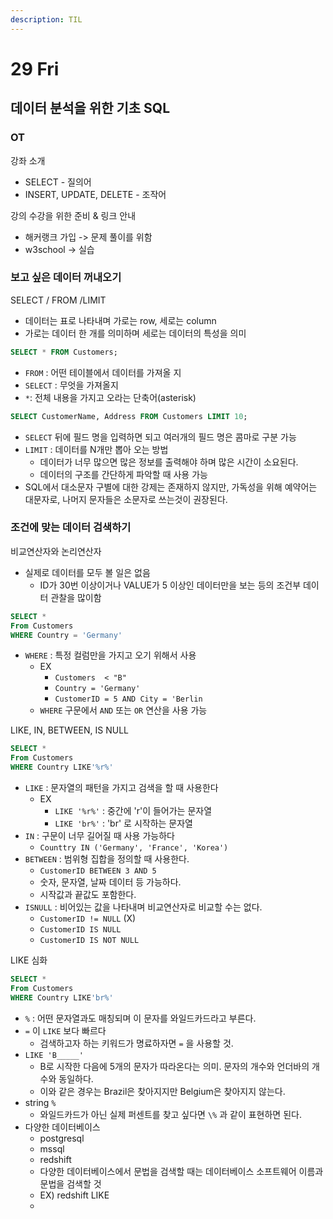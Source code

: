 ```yaml
---
description: TIL
---
```


# 29 Fri

## 데이터 분석을 위한 기초 SQL

### OT

강좌 소개

* SELECT - 질의어
* INSERT, UPDATE, DELETE - 조작어

강의 수강을 위한 준비 & 링크 안내

* 해커랭크 가입 -&gt; 문제 풀이를 위함
* w3school -&gt; 실습

### 보고 싶은 데이터 꺼내오기

SELECT / FROM /LIMIT

* 데이터는 표로 나타내며 가로는 row, 세로는 column
* 가로는 데이터 한 개를 의미하며 세로는 데이터의 특성을 의미

```sql
SELECT * FROM Customers;
```

* `FROM` : 어떤 테이블에서 데이터를 가져올 지
* `SELECT` : 무엇을 가져올지
* `*`: 전체 내용을 가지고 오라는 단축어\(asterisk\)

```sql
SELECT CustomerName, Address FROM Customers LIMIT 10;
```

* `SELECT` 뒤에 필드 명을 입력하면 되고 여러개의 필드 명은 콤마로 구분 가능
* `LIMIT` : 데이터를 N개만 뽑아 오는 방법
  * 데이터가 너무 많으면 많은 정보를 출력해야 하며 많은 시간이 소요된다.
  * 데이터의 구조를 간단하게 파악할 때 사용 가능
* SQL에서 대소문자 구별에 대한 강제는 존재하지 않지만, 가독성을 위해 예약어는 대문자로, 나머지 문자들은 소문자로 쓰는것이 권장된다.

### 조건에 맞는 데이터 검색하기

비교연산자와 논리연산자

* 실제로 데이터를 모두 볼 일은 없음
  * ID가 30번 이상이거나 VALUE가 5 이상인 데이터만을 보는 등의 조건부 데이터 관찰을 많이함

```sql
SELECT *
From Customers
WHERE Country = 'Germany'
```

* `WHERE` : 특정 컬럼만을 가지고 오기 위해서 사용
  * EX
    * `Customers  < "B"`
    * `Country = 'Germany'`
    * `CustomerID = 5 AND City = 'Berlin`
  * `WHERE` 구문에서 `AND` 또는 `OR` 연산을 사용 가능

LIKE, IN, BETWEEN, IS NULL

```sql
SELECT *
From Customers
WHERE Country LIKE'%r%'
```

* `LIKE` : 문자열의 패턴을 가지고 검색을 할 때 사용한다
  * EX
    * `LIKE '%r%'` : 중간에 'r'이 들어가는 문자열
    * `LIKE 'br%'` : 'br' 로 시작하는 문자열 
* `IN` : 구문이 너무 길어질 때 사용 가능하다
  * `Counttry IN ('Germany', 'France', 'Korea')`
* `BETWEEN` : 범위형 집합을 정의할 때 사용한다.
  * `CustomerID BETWEEN 3 AND 5`
  * 숫자, 문자열, 날짜 데이터 등 가능하다.
  * 시작값과 끝값도 포함한다.
* `ISNULL` : 비어있는 값을 나타내며 비교연산자로 비교할 수는 없다.
  * `CustomerID != NULL` \(X\)
  * `CustomerID IS NULL`
  * `CustomerID IS NOT NULL`

LIKE 심화

```sql
SELECT *
From Customers
WHERE Country LIKE'br%'
```

* `%` : 어떤 문자열과도 매칭되며 이 문자를 와일드카드라고 부른다.
* `=` 이 `LIKE` 보다 빠르다
  * 검색하고자 하는 키워드가 명료하자면 `=` 을 사용할 것.
* `LIKE 'B_____'`
  * B로 시작한 다음에 5개의 문자가 따라온다는 의미. 문자의 개수와 언더바의 개수와 동일하다.
  * 이와 같은 경우는 Brazil은 찾아지지만 Belgium은 찾아지지 않는다.
* string `%`
  * 와일드카드가 아닌 실제 퍼센트를 찾고 싶다면 `\%` 과 같이 표현하면 된다.
* 다양한 데이터베이스
  * postgresql
  * mssql
  * redshift
  * 다양한 데이터베이스에서 문법을 검색할 때는 데이터베이스 소프트웨어 이름과 문법을 검색할 것
  * EX\) redshift LIKE
  * 





